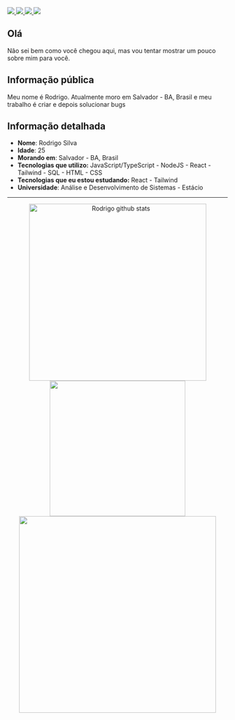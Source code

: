 <div>
    <a target='_blank' href="mailto:rodriigo.hora@outlook.com.br">
        <img src="https://img.shields.io/badge/Microsoft%20Outlook-0078D4.svg?style=for-the-badge&logo=Microsoft-Outlook&logoColor=white">
    </a>
    <a target='_blank' href="https://twitter.com/rdGxd">
        <img src="https://img.shields.io/badge/Twitter-1DA1F2?style=for-the-badge&logo=twitter&logoColor=white">
    </a>
    <a target='_blank' href="https://www.linkedin.com/in/rdgxd/">
        <img src="https://img.shields.io/badge/LinkedIn-0077B5?style=for-the-badge&logo=linkedin&logoColor=white">
    </a>
    <a target='_blank' href="https://twitch.tv/rdgxdd">
        <img src="https://img.shields.io/badge/Twitch-9146FF?style=for-the-badge&logo=twitch&logoColor=white">
    </a>
</div>

## Olá

Não sei bem como você chegou aqui, mas vou tentar mostrar um pouco sobre mim para você.

## Informação pública

Meu nome é Rodrigo. Atualmente moro em Salvador - BA, Brasil e meu trabalho é criar e depois solucionar bugs

## Informação detalhada

* **Nome**: Rodrigo Silva
* **Idade**: 25
* **Morando em**: Salvador - BA, Brasil
* **Tecnologias que utilizo:** JavaScript/TypeScript - NodeJS - React - Tailwind - SQL - HTML - CSS
* **Tecnologias que eu estou estudando:** React - Tailwind
* **Universidade**: Análise e Desenvolvimento de Sistemas - Estácio
---
<div display="flex" align="center" justify-content="center">
  <a href="https://github.com/rdGxd">
   <img  width="405em"  src="https://github-readme-stats.vercel.app/api?username=rdGxd&show_icons=true&theme=tokyonight&locale=pt-br&hide_border=true" alt="Rodrigo github stats" />
  </a>
  <a href="https://github.com/rdGxd">
    <img width="310em" src="https://github-readme-stats.vercel.app/api/top-langs?username=rdGxd&show_icons=true&theme=tokyonight&locale=pt-br&layout=compact&hide_border=true" />
  </a>
  <a href="https://github.com/rdGxd">
    <img width="450em" src="https://github-readme-streak-stats.herokuapp.com/?user=rdGxd&theme=tokyonight&hide_border=true" />
  </a>
</div>
